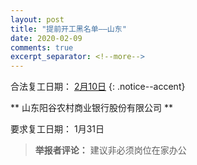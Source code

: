 ```yaml
---
layout: post
title: "提前开工黑名单——山东"
date: 2020-02-09
comments: true
excerpt_separator: <!--more-->
---
```


合法复工日期： [2月10日](http://rshj.yantai.gov.cn/art/2020/1/30/art_23964_2641282.html)
{: .notice--accent}



**	山东阳谷农村商业银行股份有限公司	**

要求复工日期：	1月31日			
> **举报者评论：**	建议非必须岗位在家办公


<!--more-->